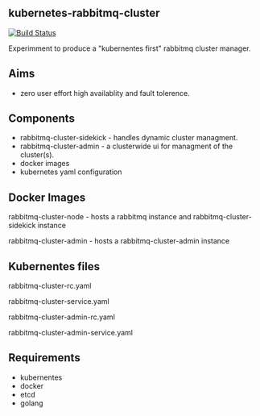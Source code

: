 kubernetes-rabbitmq-cluster
---------------------------

[![Build Status](https://travis-ci.org/mdevilliers/kubernetes-rabbitmq-cluster.svg)](https://travis-ci.org/mdevilliers/kubernetes-rabbitmq-cluster)

Experimment to produce a "kubernentes first" rabbitmq cluster manager.


Aims
----

- zero user effort high availablity and fault tolerence.


Components
----------

- rabbitmq-cluster-sidekick - handles dynamic cluster managment. 
- rabbitmq-cluster-admin - a clusterwide ui for managment of the cluster(s).
- docker images
- kubernetes yaml configuration

Docker Images
-------------

rabbitmq-cluster-node - hosts a rabbitmq instance and rabbitmq-cluster-sidekick instance


rabbitmq-cluster-admin - hosts a rabbitmq-cluster-admin instance

Kubernentes files
-----------------

rabbitmq-cluster-rc.yaml


rabbitmq-cluster-service.yaml


rabbitmq-cluster-admin-rc.yaml


rabbitmq-cluster-admin-service.yaml


Requirements
------------

- kubernentes
- docker 
- etcd
- golang






